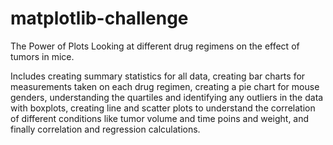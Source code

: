 # matplotlib-challenge
The Power of Plots
Looking at different drug regimens on the effect of tumors in mice.

Includes creating summary statistics for all data, creating bar charts for measurements taken on each drug regimen, creating a pie chart for mouse genders, understanding the quartiles and identifying any outliers in the data with boxplots, creating line and scatter plots to understand the correlation of different conditions like tumor volume and time poins and weight, and finally correlation and regression calculations.


